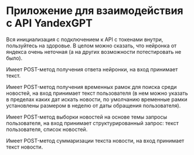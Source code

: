 # Приложение для взаимодействия с API YandexGPT
  Вся инициализация с подключением к API с токенами внутри, пользуйтесь на здоровье. В целом можно сказать, что нейронка от яндекса очень неточная (а на других возможности потестировать не было).
  
  Имеет POST-метод получения ответа нейронки, на вход принимает текст.
  
  Имеет POST-метод получения временных рамок для поиска среди новостей, на вход принимает текст пользователя (в нем можно указать в пределах каких дат искать новости, по умолчанию временные рамки установлены размером в неделю от даты обращения пользователя).
  
  Имеет POST-метод выборки новостей на основе темы запросы пользователя, на вход принимает структурированный запрос: текст пользователя, список новостей.
  
  Имеет POST-метод суммаризации текста новости, на вход принимает текст новости.
